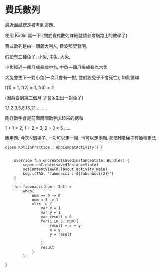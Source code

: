 費氏數列
=======

最近面試總是被考到這題..

使用 Kotlin 寫一下 (關於費式數列詳細就請參考網路上的教學了)

費式數列是由一個義大利人, 費波那契發明, 

假設有三種兔子, 小兔, 中兔, 大兔, 

小兔經過一個月成長成中兔, 中兔一個月後成長為大兔

大兔會生下一對小兔(一次只會有一對, 並假設兔子不會死亡), 如此循環

f(1) = 1, f(2) = 1, f(3) = 2

(因為要到第三個月 才會多生出一對兔子)

1,1,2,3,5,8,13,21.........

剛好數字會是前面兩個數字加起來的總和

1 + 1 = 2, 1 + 2 = 3, 2 + 3 = 5 ......

應用題:
今天N個梯子, 一次可以走一階, 也可以走兩階, 那麼N階梯子有幾種走法

```
class KotlinPractice : AppCompatActivity() {


    override fun onCreate(savedInstanceState: Bundle?) {
        super.onCreate(savedInstanceState)
        setContentView(R.layout.activity_main)
        Log.i(TAG, "fabonacci : ${fabonacci(2)}")
    }

    fun fabonacci(num : Int) =
        when{
            num == 0 -> 0
            num < 3 -> 1
            else -> {
                var x = 1
                var y = 1
                var result = 0
                for(i in 3..num){
                    result = x + y
                    x = y
                    y = result

                }
                result
            }
        }

}
```

